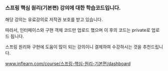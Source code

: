 ### 스프링 핵심 원리(기본편) 강의에 대한 학습코드입니다.

해당 강의는 유료강의로 저작권 보호를 받고 있습니다.

따라서, 인터페이스와 구현 객체 코드만 업로드 했으며 이 후의 코드는 private로 업로드 됩니다.


스프링 원리와 구현에 도움이 많이 되는 강의이니 결제하여 수강하시는 것을 추천드립니다.

www.inflearn.com/course/스프링-핵심-원리-기본편/dashboard
